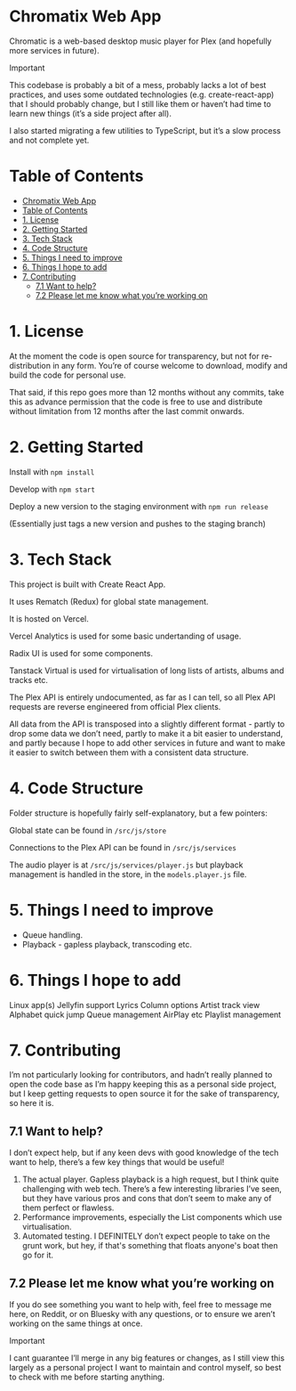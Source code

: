 # Chromatix Web App

Chromatic is a web-based desktop music player for Plex (and hopefully more services in future).

> [!IMPORTANT]
> This codebase is probably a bit of a mess, probably lacks a lot of best practices, and uses some outdated technologies (e.g. create-react-app) that I should probably change, but I still like them or haven’t had time to learn new things (it’s a side project after all).
>
> I also started migrating a few utilities to TypeScript, but it’s a slow process and not complete yet.


# Table of Contents
- [Chromatix Web App](#chromatix-web-app)
- [Table of Contents](#table-of-contents)
- [1. License](#1-license)
- [2. Getting Started](#2-getting-started)
- [3. Tech Stack](#3-tech-stack)
- [4. Code Structure](#4-code-structure)
- [5. Things I need to improve](#5-things-i-need-to-improve)
- [6. Things I hope to add](#6-things-i-hope-to-add)
- [7. Contributing](#7-contributing)
  - [7.1 Want to help?](#71-want-to-help)
  - [7.2 Please let me know what you’re working on](#72-please-let-me-know-what-youre-working-on)


# 1. License

At the moment the code is open source for transparency, but not for re-distribution in any form. You’re of course welcome to download, modify and build the code for personal use.

That said, if this repo goes more than 12 months without any commits, take this as advance permission that the code is free to use and distribute without limitation from 12 months after the last commit onwards.


# 2. Getting Started

Install with `npm install`

Develop with `npm start`

Deploy a new version to the staging environment with `npm run release`

(Essentially just tags a new version and pushes to the staging branch)


# 3. Tech Stack

This project is built with Create React App.

It uses Rematch (Redux) for global state management.

It is hosted on Vercel.

Vercel Analytics is used for some basic undertanding of usage.

Radix UI is used for some components.

Tanstack Virtual is used for virtualisation of long lists of artists, albums and tracks etc.

The Plex API is entirely undocumented, as far as I can tell, so all Plex API requests are reverse engineered from official Plex clients.

All data from the API is transposed into a slightly different format - partly to drop some data we don’t need, partly to make it a bit easier to understand, and partly because I hope to add other services in future and want to make it easier to switch between them with a consistent data structure.


# 4. Code Structure

Folder structure is hopefully fairly self-explanatory, but a few pointers:

Global state can be found in `/src/js/store`

Connections to the Plex API can be found in `/src/js/services`

The audio player is at `/src/js/services/player.js` but playback management is handled in the store, in the `models.player.js` file.


# 5. Things I need to improve

- Queue handling.
- Playback - gapless playback, transcoding etc.


# 6. Things I hope to add

Linux app(s)
Jellyfin support
Lyrics
Column options
Artist track view
Alphabet quick jump
Queue management
AirPlay etc
Playlist management


# 7. Contributing

I’m not particularly looking for contributors, and hadn’t really planned to open the code base as I’m happy keeping this as a personal side project, but I keep getting requests to open source it for the sake of transparency, so here it is.


## 7.1 Want to help?

I don’t expect help, but if any keen devs with good knowledge of the tech want to help, there’s a few key things that would be useful!

1. The actual player. Gapless playback is a high request, but I think quite challenging with web tech. There’s a few interesting libraries I’ve seen, but they have various pros and cons that don’t seem to make any of them perfect or flawless.
2. Performance improvements, especially the List components which use virtualisation.
3. Automated testing. I DEFINITELY don’t expect people to take on the grunt work, but hey, if that's something that floats anyone's boat then go for it.


## 7.2 Please let me know what you’re working on

If you do see something you want to help with, feel free to message me here, on Reddit, or on Bluesky with any questions, or to ensure we aren’t working on the same things at once.

> [!IMPORTANT]
> I cant guarantee I’ll merge in any big features or changes, as I still view this largely as a personal project I want to maintain and control myself, so best to check with me before starting anything.
